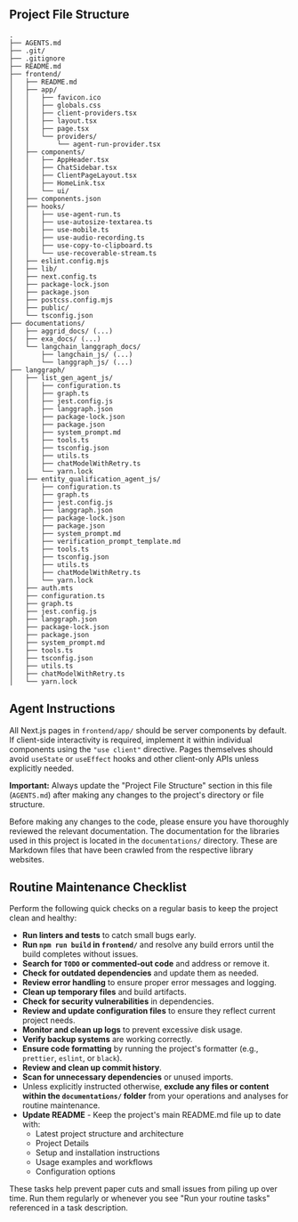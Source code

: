 ## Project File Structure

```
.
├── AGENTS.md
├── .git/
├── .gitignore
├── README.md
├── frontend/
│   ├── README.md
│   ├── app/
│   │   ├── favicon.ico
│   │   ├── globals.css
│   │   ├── client-providers.tsx
│   │   ├── layout.tsx
│   │   ├── page.tsx
│   │   └── providers/
│   │       └── agent-run-provider.tsx
│   ├── components/
│   │   ├── AppHeader.tsx
│   │   ├── ChatSidebar.tsx
│   │   ├── ClientPageLayout.tsx
│   │   ├── HomeLink.tsx
│   │   └── ui/
│   ├── components.json
│   ├── hooks/
│   │   ├── use-agent-run.ts
│   │   ├── use-autosize-textarea.ts
│   │   ├── use-mobile.ts
│   │   ├── use-audio-recording.ts
│   │   ├── use-copy-to-clipboard.ts
│   │   └── use-recoverable-stream.ts
│   ├── eslint.config.mjs
│   ├── lib/
│   ├── next.config.ts
│   ├── package-lock.json
│   ├── package.json
│   ├── postcss.config.mjs
│   ├── public/
│   └── tsconfig.json
├── documentations/
│   ├── aggrid_docs/ (...)
│   ├── exa_docs/ (...)
│   └── langchain_langgraph_docs/
│       ├── langchain_js/ (...)
│       └── langgraph_js/ (...)
├── langgraph/
│   ├── list_gen_agent_js/
│   │   ├── configuration.ts
│   │   ├── graph.ts
│   │   ├── jest.config.js
│   │   ├── langgraph.json
│   │   ├── package-lock.json
│   │   ├── package.json
│   │   ├── system_prompt.md
│   │   ├── tools.ts
│   │   ├── tsconfig.json
│   │   ├── utils.ts
│   │   ├── chatModelWithRetry.ts
│   │   └── yarn.lock
│   ├── entity_qualification_agent_js/
│   │   ├── configuration.ts
│   │   ├── graph.ts
│   │   ├── jest.config.js
│   │   ├── langgraph.json
│   │   ├── package-lock.json
│   │   ├── package.json
│   │   ├── system_prompt.md
│   │   ├── verification_prompt_template.md
│   │   ├── tools.ts
│   │   ├── tsconfig.json
│   │   ├── utils.ts
│   │   ├── chatModelWithRetry.ts
│   │   └── yarn.lock
│   ├── auth.mts
│   ├── configuration.ts
│   ├── graph.ts
│   ├── jest.config.js
│   ├── langgraph.json
│   ├── package-lock.json
│   ├── package.json
│   ├── system_prompt.md
│   ├── tools.ts
│   ├── tsconfig.json
│   ├── utils.ts
│   ├── chatModelWithRetry.ts
│   └── yarn.lock
```

## Agent Instructions

All Next.js pages in `frontend/app/` should be server components by default. If
client-side interactivity is required, implement it within individual
components using the `"use client"` directive. Pages themselves should avoid
`useState` or `useEffect` hooks and other client-only APIs unless explicitly
needed.

**Important:** Always update the "Project File Structure" section in this file (`AGENTS.md`) after making any changes to the project's directory or file structure.

Before making any changes to the code, please ensure you have thoroughly reviewed the relevant documentation. The documentation for the libraries used in this project is located in the `documentations/` directory. These are Markdown files that have been crawled from the respective library websites.

## Routine Maintenance Checklist

Perform the following quick checks on a regular basis to keep the project clean and healthy:

- **Run linters and tests** to catch small bugs early.
- **Run `npm run build` in `frontend/`** and resolve any build errors until the build completes without issues.
- **Search for `TODO` or commented‑out code** and address or remove it.
- **Check for outdated dependencies** and update them as needed.
- **Review error handling** to ensure proper error messages and logging.
- **Clean up temporary files** and build artifacts.
- **Check for security vulnerabilities** in dependencies.
- **Review and update configuration files** to ensure they reflect current project needs.
- **Monitor and clean up logs** to prevent excessive disk usage.
- **Verify backup systems** are working correctly.
- **Ensure code formatting** by running the project's formatter (e.g., `prettier`, `eslint`, or `black`).
- **Review and clean up commit history**.
- **Scan for unnecessary dependencies** or unused imports.
- Unless explicitly instructed otherwise, **exclude any files or content within the `documentations/` folder** from your operations and analyses for routine maintenance.
- **Update README** - Keep the project's main README.md file up to date with:
  - Latest project structure and architecture
  - Project Details
  - Setup and installation instructions
  - Usage examples and workflows
  - Configuration options

These tasks help prevent paper cuts and small issues from piling up over time. Run them regularly or whenever you see "Run your routine tasks" referenced in a task description.
